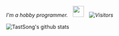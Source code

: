 <p><em>I'm a hobby programmer.　<img src="https://media.giphy.com/media/WUlplcMpOCEmTGBtBW/giphy.gif" width="30" />　<img alt="Visitors" src="https://komarev.com/ghpvc/?username=TastSong&style=flat&labelColor=black&logo=github&label=PROFILE+VIEWS&color=29bf12"/></em></p>  

![TastSong's github stats](https://github-readme-stats.vercel.app/api?username=TastSong&show_icons=true&title_color=fff&icon_color=79ff97&text_color=9f9f9f&bg_color=303030&include_all_commits=true)


